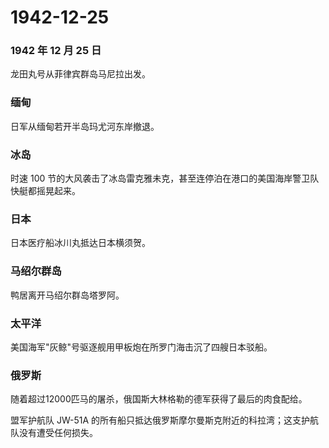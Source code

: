 # 1942-12-25

### 1942 年 12 月 25 日

龙田丸号从菲律宾群岛马尼拉出发。

### 缅甸

日军从缅甸若开半岛玛尤河东岸撤退。

### 冰岛

时速 100
节的大风袭击了冰岛雷克雅未克，甚至连停泊在港口的美国海岸警卫队快艇都摇晃起来。

### 日本

日本医疗船冰川丸抵达日本横须贺。

### 马绍尔群岛

鸭居离开马绍尔群岛塔罗阿。

### 太平洋

美国海军"灰鲸"号驱逐舰用甲板炮在所罗门海击沉了四艘日本驳船。

### 俄罗斯

随着超过12000匹马的屠杀，俄国斯大林格勒的德军获得了最后的肉食配给。

盟军护航队 JW-51A
的所有船只抵达俄罗斯摩尔曼斯克附近的科拉湾；这支护航队没有遭受任何损失。